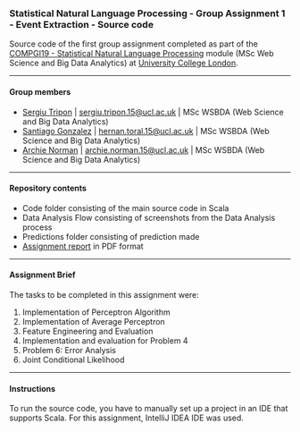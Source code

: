 ### Statistical Natural Language Processing - Group Assignment 1 - Event Extraction - Source code

Source code of the first group assignment completed as part of the [COMPGI19 - Statistical Natural Language Processing](http://www.cs.ucl.ac.uk/teaching_learning/syllabus/mscml/gi19_statistical_natural_language_processing/) module (MSc Web Science and Big Data Analytics) at [University College London](http://www.ucl.ac.uk/).

---

#### Group members

* [Sergiu Tripon](https://github.com/SergiuTripon) | sergiu.tripon.15@ucl.ac.uk | MSc WSBDA (Web Science and Big Data Analytics)
* [Santiago Gonzalez](https://github.com/santteegt) | hernan.toral.15@ucl.ac.uk | MSc WSBDA (Web Science and Big Data Analytics)
* [Archie Norman](https://github.com/archienorman11) | archie.norman.15@ucl.ac.uk | MSc WSBDA (Web Science and Big Data Analytics)

---

#### Repository contents

* Code folder consisting of the main source code in Scala
* Data Analysis Flow consisting of screenshots from the Data Analysis process
* Predictions folder consisting of prediction made
* [Assignment report](https://github.com/SergiuTripon/stat-nlp-event-extraction/blob/master/report/compm083_report_group_24.pdf) in PDF format

---

#### Assignment Brief

The tasks to be completed in this assignment were:

1. Implementation of Perceptron Algorithm
2. Implementation of Average Perceptron
3. Feature Engineering and Evaluation
4. Implementation and evaluation for Problem 4
5. Problem 6: Error Analysis
6. Joint Conditional Likelihood

---

#### Instructions

To run the source code, you have to manually set up a project in an IDE that supports Scala. For this assignment, IntelliJ IDEA IDE was used.
